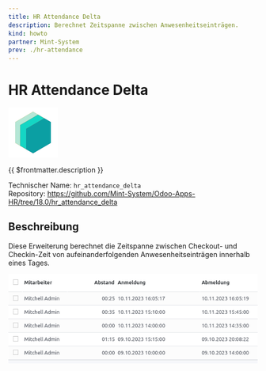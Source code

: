 ```yaml
---
title: HR Attendance Delta
description: Berechnet Zeitspanne zwischen Anwesenheitseinträgen.
kind: howto
partner: Mint-System
prev: ./hr-attendance
---
```


# HR Attendance Delta

![icon_oms_box](attachments/icons_odoo_mint_system.png)

{{ $frontmatter.description }}

Technischer Name: `hr_attendance_delta`\
Repository: <https://github.com/Mint-System/Odoo-Apps-HR/tree/18.0/hr_attendance_delta>

## Beschreibung

Diese Erweiterung berechnet die Zeitspanne zwischen Checkout- und Checkin-Zeit von aufeinanderfolgenden Anwesenheitseinträgen innerhalb eines Tages.

![](attachments/Hr%20Attendance%20Delta.png)
